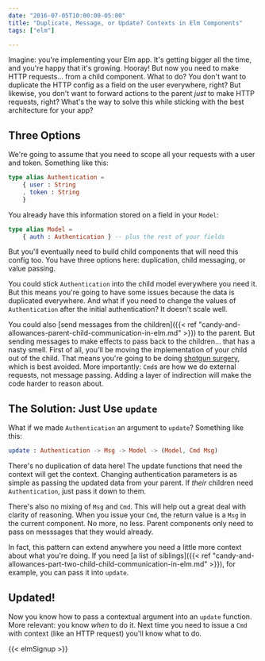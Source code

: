 ```yaml
---
date: "2016-07-05T10:00:00-05:00"
title: "Duplicate, Message, or Update? Contexts in Elm Components"
tags: ["elm"]

---
```


Imagine: you're implementing your Elm app. It's getting bigger all the time, and
you're happy that it's growing. Hooray! But now you need to make HTTP
requests&hellip; from a child component. What to do? You don't want to duplicate
the HTTP config as a field on the user everywhere, right? But likewise, you
don't want to forward actions to the parent *just* to make HTTP requests, right?
What's the way to solve this while sticking with the best architecture for your
app?

<!--more-->

## Three Options

We're going to assume that you need to scope all your requests with a user and
token. Something like this:

```elm
type alias Authentication =
    { user : String
    , token : String
    }
```

You already have this information stored on a field in your `Model`:

```elm
type alias Model =
    { auth : Authentication } -- plus the rest of your fields
```

But you'll eventually need to build child components that will need this config
too. You have three options here: duplication, child messaging, or value
passing.

You could stick `Authentication` into the child model everywhere you need it.
But this means you're going to have some issues because the data is duplicated
everywhere. And what if you need to change the values of `Authentication` after the
initial authentication? It doesn't scale well.

You could also [send messages from the children]({{< ref
"candy-and-allowances-parent-child-communication-in-elm.md" >}}) to the parent.
But sending messages to make effects to pass back to the children&hellip; that
has a nasty smell. First of all, you'll be moving the implementation of your
child out of the child. That means you're going to be doing
[shotgun surgery](https://en.wikipedia.org/wiki/Shotgun_surgery), which is best
avoided. More importantly: `Cmd`s are how we do external requests, not message
passing. Adding a layer of indirection will make the code harder to reason
about.

## The Solution: Just Use `update`

What if we made `Authentication` an argument to `update`? Something like this:

```elm
update : Authentication -> Msg -> Model -> (Model, Cmd Msg)
```

There's no duplication of data here! The update functions that need the context
will get the context. Changing authentication parameters is as simple as passing
the updated data from your parent. If *their* children need `Authentication`,
just pass it down to them.

There's also no mixing of `Msg` and `Cmd`. This will help out a great deal with
clarity of reasoning. When you issue your `Cmd`, the return value is a `Msg` in
the current component. No more, no less. Parent components only need to pass on
messsages that they would already.

In fact, this pattern can extend anywhere you need a little more context about
what you're doing. If you need [a list of siblings]({{< ref
"candy-and-allowances-part-two-child-child-communication-in-elm.md" >}}), for
example, you can pass it into `update`.

## Updated!

Now you know how to pass a contextual argument into an `update` function. More
relevant: you know *when* to do it. Next time you need to issue a `Cmd` with
context (like an HTTP request) you'll know what to do.

{{< elmSignup >}}
